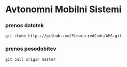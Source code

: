 # Avtonomni Mobilni Sistemi

### prenos datotek 
`git clone https://github.com/StructuredCode/AMS.git`

### prenos posodobitev
`git pull origin master`
